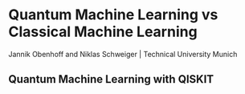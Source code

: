 # Quantum Machine Learning vs Classical Machine Learning
Jannik Obenhoff and Niklas Schweiger | Technical University Munich
## Quantum Machine Learning with QISKIT
